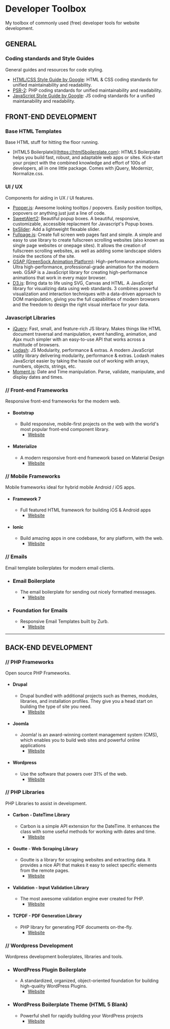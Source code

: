 # Developer Toolbox
My toolbox of commonly used (free) developer tools for website development.

## GENERAL

### Coding standards and Style Guides

General guides and resources for code styling.

+ [HTML/CSS Style Guide by Google](https://google.github.io/styleguide/htmlcssguide.html): HTML & CSS coding standards for unified maintainability and readability.
+ [PSR-2](https://www.php-fig.org/psr/psr-2/): PHP coding standards for unified maintainability and readability.
+ [JavaScript Style Guide by Google](https://google.github.io/styleguide/jsguide.html): JS coding standards for a unified maintanability and readability.

## FRONT-END DEVELOPMENT

### Base HTML Templates

Base HTML stuff for hitting the floor running.

+ [HTML5 Boilerplate]((https://html5boilerplate.com): HTML5 Boilerplate helps you build fast, robust, and adaptable web apps or sites. Kick-start your project with the combined knowledge and effort of 100s of developers, all in one little package. Comes with jQuery, Modernizr, Normalize.css. 

### UI / UX

Components for aiding in UX / UI features.

+ [Popper.js](https://popper.js.org): Awesome looking tooltips / popovers. Easily position tooltips, popovers or anything just just a line of code.
+ [SweetAlert2](https://sweetalert2.github.io): Beautiful popup boxes. A beautiful, responsive, customizable, accessible replacment for Javascript's Popup boxes.
+ [bxSlider](https://github.com/stevenwanderski/bxslider-4): Add a lightweight flexable slider.
+ [Fullpage.js](https://github.com/alvarotrigo/fullpage.js): Create full screen web pages fast and simple. A simple and easy to use library to create fullscreen scrolling websites (also known as single page websites or onepage sites). It allows the creation of fullscreen scrolling websites, as well as adding some landscape sliders inside the sections of the site.
+ [GSAP (GreenSock Animation Platform)](https://github.com/greensock/GreenSock-JS/): High-performance animations. Ultra high-performance, professional-grade animation for the modern web. GSAP is a JavaScript library for creating high-performance animations that work in every major browser.
+ [D3.js](https://github.com/d3/d3): Bring data to life using SVG, Canvas and HTML. A JavaScript library for visualizing data using web standards. 3 combines powerful visualization and interaction techniques with a data-driven approach to DOM manipulation, giving you the full capabilities of modern browsers and the freedom to design the right visual interface for your data.

### Javascript Libraries

+ [jQuery](https://jquery.com/download/): Fast, small, and feature-rich JS library. Makes things like HTML document traversal and manipulation, event handling, animation, and Ajax much simpler with an easy-to-use API that works across a multitude of browsers.
+ [Lodash](https://lodash.com/):  JS Modularity, performance & extras. A modern JavaScript utility library delivering modularity, performance & extras. Lodash makes JavaScript easier by taking the hassle out of working with arrays, numbers, objects, strings, etc.
+ [Moment.js](https://momentjs.com/):  Date and Time manipulation. Parse, validate, manipulate, and display dates and times.

### // Front-end Frameworks

Responsive front-end frameworks for the modern web.

+ #### Bootstrap
   - Build responsive, mobile-first projects on the web with the world's most popular front-end component library.
       - [Website](https://getbootstrap.com)

+ #### Materialize
   - A modern responsive front-end framework based on Material Design
       - [Website](https://materializecss.com)

### // Mobile Frameworks

Mobile frameworks ideal for hybrid mobile Android / iOS apps.

+ #### Framework 7
   - Full featured HTML framework for building iOS & Android apps
       - [Website](https://framework7.io)

+ #### Ionic
   - Build amazing apps in one codebase, for any platform, with the web.
       - [Website](https://ionicframework.com)
       
### // Emails

Email template boilerplates for modern email clients.

+ ### Email Boilerplate
    - The email boilerplate for sending out nicely formatted messages. 
        - [Website](https://github.com/seanpowell/Email-Boilerplate)

+ ### Foundation for Emails
    - Responsive Email Templates built by Zurb.
        - [Website](https://foundation.zurb.com/emails/email-templates.html)

---

## BACK-END DEVELOPMENT

### //  PHP Frameworks

Open source PHP Frameworks.

+ #### Drupal
   - Drupal bundled with additional projects such as themes, modules, libraries, and installation profiles. They give you a head start on building the type of site you need.
       - [Website](https://www.drupal.org/download)

+ #### Joomla
   - Joomla! is an award-winning content management system (CMS), which enables you to build web sites and powerful online applications
       - [Website](https://downloads.joomla.org)

+ #### Wordpress
   - Use the software that powers over 31% of the web.
       - [Website](https://wordpress.org/download)

### // PHP Libraries

PHP Libraries to assist in development.

+ #### Carbon - DateTime Library
   - Carbon is a simple API extension for the DateTime. It enhances the class with some useful methods for working with dates and time.
       - [Website](https://github.com/briannesbitt/Carbon)

+ #### Goutte - Web Scraping Library
   - Goutte is a library for scraping websites and extracting data. It provides a nice API that makes it easy to select specific elements from the remote pages.
       - [Website](https://github.com/FriendsOfPHP/Goutte)       
       
+ #### Validation - Input Validation Library
    - The most awesome validation engine ever created for PHP.
       - [Website](https://github.com/Respect/Validation)
       
+ #### TCPDF - PDF Generation Library
    - PHP library for generating PDF documents on-the-fly.
       - [Website](https://github.com/tecnickcom/tcpdf)

### // Wordpress Development

Wordpress development boilerplates, libraries and tools.

+ ### WordPress Plugin Boilerplate
    - A standardized, organized, object-oriented foundation for building high-quality WordPress Plugins.
       - [Website](https://github.com/DevinVinson/WordPress-Plugin-Boilerplate)

+ ### WordPress Boilerplate Theme (HTML 5 Blank)
    - Powerful shell for rapidly building your WordPress projects
        - [Website](https://github.com/html5blank/html5blank)

